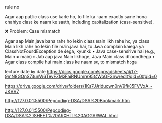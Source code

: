 rule no 

Agar aap public class use karte ho, to file ka naam exactly same hona chahiye class ke naam ke saath, including capitalization (case-sensitive).

❌ Problem: Case mismatch

Agar aap Main.java bana rahe ho lekin class main likh rahe ho, ya class Main likh rahe ho lekin file main.java hai, to Java complain karega ya ClassNotFoundException de dega, kyunki:
	•	Java case-sensitive hai (e.g., Main ≠ main)
	•	Jab aap java Main likhoge, Java Main.class dhoondhega
	•	Agar class compile hui main.class ke naam se, to mismatch hoga


lecture date by date
https://docs.google.com/spreadsheets/d/17-9mN8GQnS73unW6TevFZM3FaiRNUmre95t4WoGF3nw/edit?gid=0#gid=0


https://drive.google.com/drive/folders/1Ks7JJriducwn0nV9fk05FVVxA_-JKVV7



http://127.0.0.1:5500/Pepcoding-DSA/DSA%20Bookmark.html


http://127.0.0.1:5500/Pepcoding-DSA/DSA%20SHEET%20ARCHIT%20AGGARWAL.html